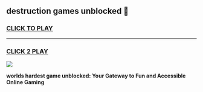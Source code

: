 
## destruction games unblocked 👋
<h3>
<a href="https://premium.freeplayer.one?title=destruction_games_unblocked&ref=13F">CLICK TO PLAY</a></h3>
<hr>

<h3>
<a href="https://premium.freeplayer.one?title=destruction_games_unblocked&ref=13F">CLICK 2 PLAY</a>
  
</h3>

<a href="https://premium.freeplayer.one?title=destruction_games_unblocked&ref=12F/"><img src="https://clearcache.store/games.png"></a>


**worlds hardest game unblocked: Your Gateway to Fun and Accessible Online Gaming**
